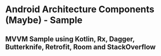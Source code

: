 # Android Architecture Components (Maybe) - Sample

## MVVM Sample using Kotlin, Rx, Dagger, Butterknife, Retrofit, Room and StackOverflow
